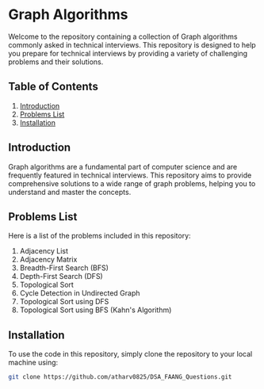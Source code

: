 # Graph Algorithms

Welcome to the repository containing a collection of Graph algorithms commonly asked in technical interviews. This repository is designed to help you prepare for technical interviews by providing a variety of challenging problems and their solutions.

## Table of Contents
1. [Introduction](#introduction)
2. [Problems List](#problems-list)
3. [Installation](#installation)

## Introduction

Graph algorithms are a fundamental part of computer science and are frequently featured in technical interviews. This repository aims to provide comprehensive solutions to a wide range of graph problems, helping you to understand and master the concepts.

## Problems List

Here is a list of the problems included in this repository:

1. Adjacency List
2. Adjacency Matrix
3. Breadth-First Search (BFS)
4. Depth-First Search (DFS)
5. Topological Sort
6. Cycle Detection in Undirected Graph
7. Topological Sort using DFS 
8. Topological Sort using BFS (Kahn's Algorithm) 


## Installation

To use the code in this repository, simply clone the repository to your local machine using:

```sh
git clone https://github.com/atharv0825/DSA_FAANG_Questions.git
